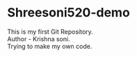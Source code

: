 # Shreesoni520-demo
This is my first Git Repository.
<br>
Author - Krishna soni.
<br>
Trying to make my own code.
